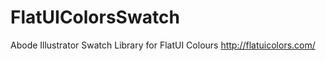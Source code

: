 FlatUIColorsSwatch
==================

Abode Illustrator Swatch Library for FlatUI Colours http://flatuicolors.com/
